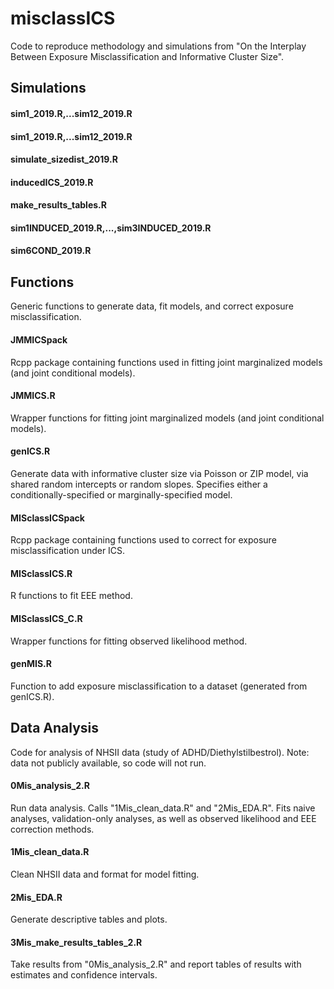 # misclassICS

Code to reproduce methodology and simulations from "On the Interplay Between Exposure Misclassification and Informative Cluster Size". 

## Simulations
#### sim1_2019.R,...sim12_2019.R

#### sim1_2019.R,...sim12_2019.R

#### simulate_sizedist_2019.R

#### inducedICS_2019.R

#### make_results_tables.R

#### sim1INDUCED_2019.R,...,sim3INDUCED_2019.R

#### sim6COND_2019.R


## Functions
Generic functions to generate data, fit models, and correct exposure misclassification.
#### JMMICSpack
Rcpp package containing functions used in fitting joint marginalized models (and joint conditional models).
#### JMMICS.R
Wrapper functions for fitting joint marginalized models (and joint conditional models).
#### genICS.R
Generate data with informative cluster size via Poisson or ZIP model, via shared random intercepts or random slopes. Specifies either a conditionally-specified or marginally-specified model.
#### MISclassICSpack
Rcpp package containing functions used to correct for exposure misclassification under ICS.
#### MISclassICS.R
R functions to fit EEE method.
#### MISclassICS_C.R
Wrapper functions for fitting observed likelihood method.
#### genMIS.R
Function to add exposure misclassification to a dataset (generated from genICS.R).

## Data Analysis
Code for analysis of NHSII data (study of ADHD/Diethylstilbestrol). Note: data not publicly available, so code will not run.
#### 0Mis_analysis_2.R
Run data analysis. Calls "1Mis_clean_data.R" and "2Mis_EDA.R". Fits naive analyses, validation-only analyses, as well as observed likelihood and EEE correction methods.
#### 1Mis_clean_data.R
Clean NHSII data and format for model fitting.
#### 2Mis_EDA.R
Generate descriptive tables and plots.
#### 3Mis_make_results_tables_2.R
Take results from "0Mis_analysis_2.R" and report tables of results with estimates and confidence intervals.
